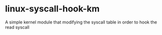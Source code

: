 # linux-syscall-hook-km
 A simple kernel module that modifying the syscall table in order to hook the read syscall
